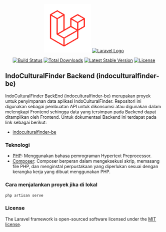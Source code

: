 <p align="center">
    <a href="https://laravel.com" target="_blank"><img src="https://raw.githubusercontent.com/indoculturalfinder/infoculturalfinder-be/main/storage/img/Animation%20-%2017027359851235.gif" width="150" alt="Laravel Logo"></a>
    <a href="https://indoculturalfinder.github.io/" target="_blank"><img src="https://github.com/indoculturalfinder/indoculturalfinder-fe/assets/112412781/463c935b-d0e9-4bae-8b9b-e2829440441a" width="150" alt="Laravel Logo"></a>
</p>

<p align="center">
<a href="https://github.com/laravel/framework/actions"><img src="https://github.com/laravel/framework/workflows/tests/badge.svg" alt="Build Status"></a>
<a href="https://packagist.org/packages/laravel/framework"><img src="https://img.shields.io/packagist/dt/laravel/framework" alt="Total Downloads"></a>
<a href="https://packagist.org/packages/laravel/framework"><img src="https://img.shields.io/packagist/v/laravel/framework" alt="Latest Stable Version"></a>
<a href="https://packagist.org/packages/laravel/framework"><img src="https://img.shields.io/packagist/l/laravel/framework" alt="License"></a>
</p>

## IndoCulturalFinder Backend (indoculturalfinder-be)
IndoCulturalFinder BackEnd (indoculturalfinder-be) merupakan proyek untuk penyimpanan data aplikasi IndoCulturalFinder. Repositori ini digunakan sebagai pembuatan API untuk dikonsumsi atau digunakan dalam melengkapi Frontend sehingga data yang tersimpan pada Backend dapat ditampilkan oleh Frontend. Untuk dokumentasi Backend ini terdapat pada link sebagai berikut:

- [indoculturalfinder-be](https://be.indoculturalfinder.my.id/)

### Teknologi

- [PHP](https://www.php.net/): Menggunakan bahasa pemrograman Hypertext Preprocessor.
- [Composer](https://getcomposer.org/): 
Composer berperan dalam mengeksekusi skrip, memasang file PHP, dan menginstal perpustakaan yang diperlukan sesuai dengan kerangka kerja yang dibuat menggunakan PHP.

### Cara menjalankan proyek jika di lokal

```
php artisan serve
```

### License

The Laravel framework is open-sourced software licensed under the [MIT license](https://opensource.org/licenses/MIT).
